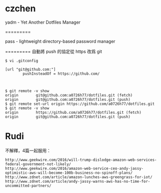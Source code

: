 


# czchen

yadm - Yet Another Dotfiles Manager

=========

pass - lightweight directory-based password manager

=========
自動將 push 的協定從 https 改爲 git


    $ vi .gitconfig
    
    [url "git@github.com:"]
            pushInsteadOf = https://github.com/



    $ git remote -v show
    origin        git@github.com:a0726h77/dotfiles.git (fetch)
    origin        git@github.com:a0726h77/dotfiles.git (push)
    $ git remote set-url origin https://github.com/a0726h77/dotfiles.git
    $ git remote -v show
    origin        https://github.com/a0726h77/dotfiles.git (fetch)
    origin        git@github.com:a0726h77/dotfiles.git (push)


# Rudi

不解釋，4篇一起服用：

    http://www.geekwire.com/2016/will-trump-dislodge-amazon-web-services-federal-government-not-likely/
    http://www.geekwire.com/2016/amazon-web-service-ceo-andy-jassy-optimistic-aws-will-become-100b-business-no-spinoff-plans/
    http://www.zdnet.com/article/amazon-lunches-aws-greengrass-for-iot/
    http://www.zdnet.com/article/andy-jassy-warns-aws-has-no-time-for-uncommitted-partners/
